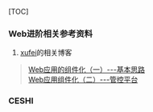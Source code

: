 [TOC]

### Web进阶相关参考资料

1. [xufei](https://github.com/xufei/blog)的相关博客   
>[Web应用的组件化（一）---基本思路 ](https://github.com/xufei/blog/issues/6)  
 [Web应用组件化（二）---管控平台](https://github.com/xufei/blog/issues/7)

### CESHI